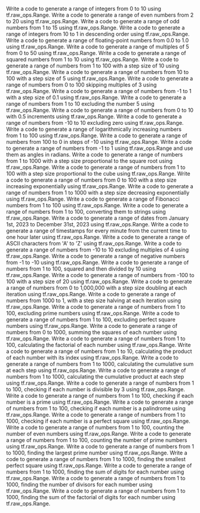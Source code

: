 Write a code to generate a range of integers from 0 to 10 using tf.raw_ops.Range.
Write a code to generate a range of even numbers from 2 to 20 using tf.raw_ops.Range.
Write a code to generate a range of odd numbers from 1 to 15 using tf.raw_ops.Range.
Write a code to generate a range of integers from 10 to 1 in descending order using tf.raw_ops.Range.
Write a code to generate a range of floating-point numbers from 0.0 to 1.0 using tf.raw_ops.Range.
Write a code to generate a range of multiples of 5 from 0 to 50 using tf.raw_ops.Range.
Write a code to generate a range of squared numbers from 1 to 10 using tf.raw_ops.Range.
Write a code to generate a range of numbers from 1 to 100 with a step size of 10 using tf.raw_ops.Range.
Write a code to generate a range of numbers from 10 to 100 with a step size of 5 using tf.raw_ops.Range.
Write a code to generate a range of numbers from 0 to 100 skipping multiples of 3 using tf.raw_ops.Range.
Write a code to generate a range of numbers from -1 to 1 with a step size of 0.1 using tf.raw_ops.Range.
Write a code to generate a range of numbers from 1 to 10 excluding the number 5 using tf.raw_ops.Range.
Write a code to generate a range of numbers from 0 to 10 with 0.5 increments using tf.raw_ops.Range.
Write a code to generate a range of numbers from -10 to 10 excluding zero using tf.raw_ops.Range.
Write a code to generate a range of logarithmically increasing numbers from 1 to 100 using tf.raw_ops.Range.
Write a code to generate a range of numbers from 100 to 0 in steps of -10 using tf.raw_ops.Range.
Write a code to generate a range of numbers from -1 to 1 using tf.raw_ops.Range and use them as angles in radians.
Write a code to generate a range of numbers from 1 to 1000 with a step size proportional to the square root using tf.raw_ops.Range.
Write a code to generate a range of numbers from 1 to 100 with a step size proportional to the cube using tf.raw_ops.Range.
Write a code to generate a range of numbers from 0 to 100 with a step size increasing exponentially using tf.raw_ops.Range.
Write a code to generate a range of numbers from 1 to 1000 with a step size decreasing exponentially using tf.raw_ops.Range.
Write a code to generate a range of Fibonacci numbers from 1 to 100 using tf.raw_ops.Range.
Write a code to generate a range of numbers from 1 to 100, converting them to strings using tf.raw_ops.Range.
Write a code to generate a range of dates from January 1st, 2023 to December 31st, 2023 using tf.raw_ops.Range.
Write a code to generate a range of timestamps for every minute from the current time to one hour later using tf.raw_ops.Range.
Write a code to generate a range of ASCII characters from 'A' to 'Z' using tf.raw_ops.Range.
Write a code to generate a range of numbers from -10 to 10 excluding multiples of 4 using tf.raw_ops.Range.
Write a code to generate a range of negative numbers from -1 to -10 using tf.raw_ops.Range.
Write a code to generate a range of numbers from 1 to 100, squared and then divided by 10 using tf.raw_ops.Range.
Write a code to generate a range of numbers from -100 to 100 with a step size of 20 using tf.raw_ops.Range.
Write a code to generate a range of numbers from 0 to 1,000,000 with a step size doubling at each iteration using tf.raw_ops.Range.
Write a code to generate a range of numbers from 1000 to 1, with a step size halving at each iteration using tf.raw_ops.Range.
Write a code to generate a range of numbers from 1 to 100, excluding prime numbers using tf.raw_ops.Range.
Write a code to generate a range of numbers from 1 to 100, excluding perfect square numbers using tf.raw_ops.Range.
Write a code to generate a range of numbers from 0 to 1000, summing the squares of each number using tf.raw_ops.Range.
Write a code to generate a range of numbers from 1 to 100, calculating the factorial of each number using tf.raw_ops.Range.
Write a code to generate a range of numbers from 1 to 10, calculating the product of each number with its index using tf.raw_ops.Range.
Write a code to generate a range of numbers from 1 to 1000, calculating the cumulative sum at each step using tf.raw_ops.Range.
Write a code to generate a range of numbers from 1 to 1000, calculating the cumulative product at each step using tf.raw_ops.Range.
Write a code to generate a range of numbers from 1 to 100, checking if each number is divisible by 3 using tf.raw_ops.Range.
Write a code to generate a range of numbers from 1 to 100, checking if each number is a prime using tf.raw_ops.Range.
Write a code to generate a range of numbers from 1 to 100, checking if each number is a palindrome using tf.raw_ops.Range.
Write a code to generate a range of numbers from 1 to 1000, checking if each number is a perfect square using tf.raw_ops.Range.
Write a code to generate a range of numbers from 1 to 100, counting the number of even numbers using tf.raw_ops.Range.
Write a code to generate a range of numbers from 1 to 100, counting the number of prime numbers using tf.raw_ops.Range.
Write a code to generate a range of numbers from 1 to 1000, finding the largest prime number using tf.raw_ops.Range.
Write a code to generate a range of numbers from 1 to 1000, finding the smallest perfect square using tf.raw_ops.Range.
Write a code to generate a range of numbers from 1 to 1000, finding the sum of digits for each number using tf.raw_ops.Range.
Write a code to generate a range of numbers from 1 to 1000, finding the number of divisors for each number using tf.raw_ops.Range.
Write a code to generate a range of numbers from 1 to 1000, finding the sum of the factorial of digits for each number using tf.raw_ops.Range.